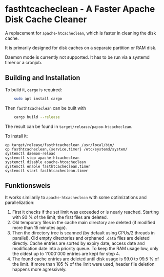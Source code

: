 # fasthtcacheclean - A Faster Apache Disk Cache Cleaner

A replacement for `apache-htcacheclean`, which is faster in cleaning the disk cache.

It is primarily designed for disk caches on a separate partition or RAM disk.

Daemon mode is currently not supported. It has to be run via a systemd timer or a cronjob.

## Building and Installation

To build it, `cargo` is required:

```sh
	sudo apt install cargo
```

Then `fasthtcacheclean` can be built with

```sh
	cargo build --release
```

The result can be found in `target/release/papoo-htcacheclean`.

To install it:

```
cp target/release/fasthtcacheclean /usr/local/bin/
cp fasthtcacheclean.{service,timer} /etc/systemd/system/
systemctl daemon-reload
systemctl stop apache-htcacheclean
systemctl disable apache-htcacheclean
systemctl enable fasthtcacheclean.timer
systemctl start fasthtcacheclean.timer
```

## Funktionsweis

It works similarily to  `apache-htcacheclean` with some optimizations and parallelization:

1. First it checks if the set limit was exceeded or is nearly reached. Starting with 90 % of the limit, the first files are deleted.
2. Old temporary files in the cache main directory are deleted (if modified more than 15 minutes ago).
3. Then the directory tree is scanned (by default using CPUs/2 threads in parallel).
   Old empty directories and orphaned `.data` files are deleted directly.
   Cache entries are sorted by expiry date, access date and modification date into a priority queue.
   To keep the RAM usage low, only the oldest up to 1'000'000 entries are kept for step 4.
4. The found cache entries are deleted until disk usage is 99.0 to 99.5 % of the limit.
   If more than 105 % of the limit were used, header file deletion happens more agressively.
